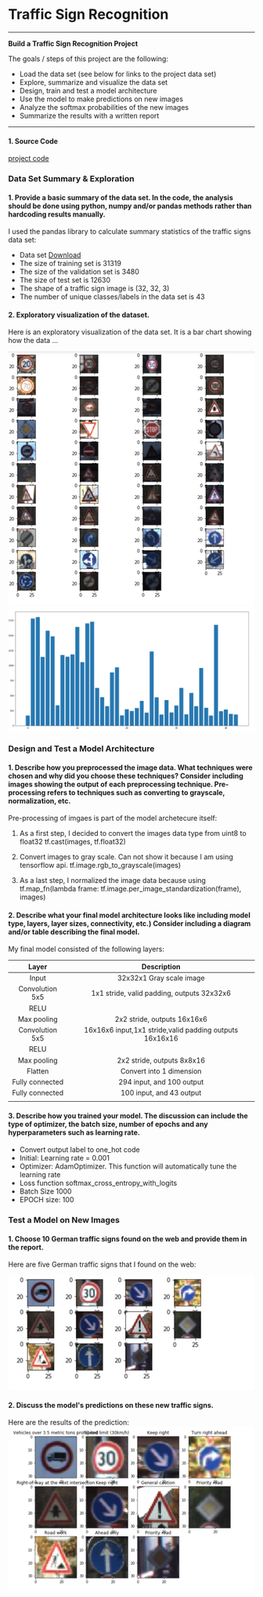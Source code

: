 # **Traffic Sign Recognition** 

---

**Build a Traffic Sign Recognition Project**

The goals / steps of this project are the following:
* Load the data set (see below for links to the project data set)
* Explore, summarize and visualize the data set
* Design, train and test a model architecture
* Use the model to make predictions on new images
* Analyze the softmax probabilities of the new images
* Summarize the results with a written report


[//]: # (Image References)

[image1]: ./images/traffics_signals.jpg "Traffic Signals"
[image2]: ./images/bars_training_size.jpg "Training Size"
[image3]: ./images/german_traffic_images.jpg "German traffic images"
[image4]: ./images/German_traffics_predictions.png "Prdicted German traffics signal images"
---

#### 1. Source Code
[project code](https://github.com/swapnilsoni/CarND-Traffic-Sign-Classifier-Project/blob/master/Traffic_Sign_Classifier.ipynb)

### Data Set Summary & Exploration

#### 1. Provide a basic summary of the data set. In the code, the analysis should be done using python, numpy and/or pandas methods rather than hardcoding results manually.

I used the pandas library to calculate summary statistics of the traffic
signs data set:

* Data set [Download](https://d17h27t6h515a5.cloudfront.net/topher/2017/February/5898cd6f_traffic-signs-data/traffic-signs-data.zip)
* The size of training set is 31319
* The size of the validation set is 3480
* The size of test set is 12630
* The shape of a traffic sign image is (32, 32, 3)
* The number of unique classes/labels in the data set is 43

#### 2. Exploratory visualization of the dataset.

Here is an exploratory visualization of the data set. It is a bar chart showing how the data ...

![Traffic signals][image1]
![Number of instances of each class][image2]

### Design and Test a Model Architecture

#### 1. Describe how you preprocessed the image data. What techniques were chosen and why did you choose these techniques? Consider including images showing the output of each preprocessing technique. Pre-processing refers to techniques such as converting to grayscale, normalization, etc. 

Pre-processing of imgaes is part of the model archetecure itself:

1) As a first step, I decided to convert the images data type from uint8 to float32
  tf.cast(images, tf.float32)

2) Convert images to gray scale. Can not show it because I am using tensorflow api.
  tf.image.rgb_to_grayscale(images)

3) As a last step, I normalized the image data because using 
   tf.map_fn(lambda frame: tf.image.per_image_standardization(frame), images)


#### 2. Describe what your final model architecture looks like including model type, layers, layer sizes, connectivity, etc.) Consider including a diagram and/or table describing the final model.

My final model consisted of the following layers:

| Layer         		|     Description	        								| 
|:---------------------:|:---------------------------------------------------------:| 
| Input         		| 32x32x1 Gray scale image   								| 
| Convolution 5x5     	| 1x1 stride, valid padding, outputs 32x32x6				|
| RELU					|															|
| Max pooling	      	| 2x2 stride,  outputs 16x16x6  							|
| Convolution 5x5	    | 16x16x6 input,1x1 stride,valid padding outputs 16x16x16	|
| RELU					|															|
| Max pooling	      	| 2x2 stride,  outputs 8x8x16  								|
| Flatten		      	| Convert into 1 dimension  								|
| Fully connected		| 294 input, and 100 output									|
| Fully connected		| 100 input, and 43 output									|
|						|															|
 


#### 3. Describe how you trained your model. The discussion can include the type of optimizer, the batch size, number of epochs and any hyperparameters such as learning rate.

* Convert output label to one_hot code
* Initial: Learning rate = 0.001
* Optimizer: AdamOptimizer. This function will automatically tune the learning rate
* Loss function softmax_cross_entropy_with_logits
* Batch Size 1000
* EPOCH size: 100


### Test a Model on New Images

#### 1. Choose 10 German traffic signs found on the web and provide them in the report. 

Here are five German traffic signs that I found on the web:

![10 images][image3]

#### 2. Discuss the model's predictions on these new traffic signs. 

Here are the results of the prediction:
![10 images][image4]
